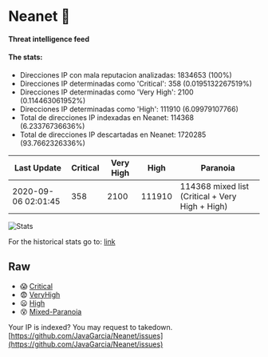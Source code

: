 # Neanet :hocho:
#### Threat intelligence feed
#### The stats:

- Direcciones IP con mala reputacion analizadas: 1834653 (100%)
- Direcciones IP determinadas como 'Critical':  358 (0.0195132267519%)
- Direcciones IP determinadas como 'Very High':  2100 (0.114463061952%)
- Direcciones IP determinadas como 'High':  111910 (6.09979107766)
- Total de direcciones IP indexadas en Neanet:  114368 (6.23376736636%)
- Total de direcciones IP descartadas en Neanet:  1720285 (93.7662326336%)

| Last Update | Critical | Very High | High | Paranoia |
| --- | --- | --- | --- | --- |
| 2020-09-06 02:01:45 | 358 | 2100 | 111910 | 114368 mixed list (Critical + Very High + High)|

![Stats](https://docs.google.com/spreadsheets/d/e/2PACX-1vSnaNMIXVabIpDJjufMlzH7poXnshF3mgd8Is1g9ytUEzVsP5my4Trn8f-xkoLLQ38xpL3HtmUexLo6/pubchart?oid=501124687&format=image)

For the historical stats go to: [link](/stats.csv)
## Raw
- :scream: [Critical](https://raw.githubusercontent.com/JavaGarcia/Neanet/master/blacklists/neanet_critical.txt)
- :fearful: [VeryHigh](https://raw.githubusercontent.com/JavaGarcia/Neanet/master/blacklists/neanet_veryHigh.txtt)
- :frowning: [High](https://raw.githubusercontent.com/JavaGarcia/Neanet/master/blacklists/neanet_high.txt)
- :dizzy_face: [Mixed-Paranoia](https://raw.githubusercontent.com/JavaGarcia/Neanet/master/blacklists/neanet_all.txt)


Your IP is indexed? You may request to takedown. [https://github.com/JavaGarcia/Neanet/issues](https://github.com/JavaGarcia/Neanet/issues)



































































































































































































































































































































































































































































































































































































